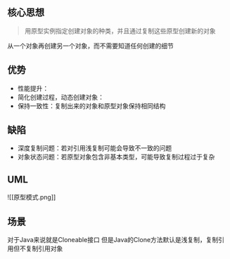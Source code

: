 ## 核心思想

> 用原型实例指定创建对象的种类，并且通过复制这些原型创建新的对象

从一个对象再创建另一个对象，而不需要知道任何创建的细节
## 优势

- 性能提升：
- 简化创建过程，动态创建对象：
- 保持一致性：复制出来的对象和原型对象保持相同结构
## 缺陷

- 深度复制问题：若对引用浅复制可能会导致不一致的问题
- 对象状态问题：若原型对象包含非基本类型，可能导致复制过程过于复杂
## UML

![[原型模式.png]]
## 场景

对于Java来说就是Cloneable接口
但是Java的Clone方法默认是浅复制，复制引用但不复制引用对象